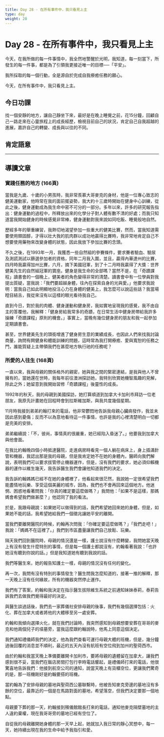```yaml
---
title: Day 28 - 在所有事件中，我只看見上主
type: day
weight: 28
---
```


# Day 28 - 在所有事件中，我只看見上主

今天，在我所做的每一件事情中，我全然地警醒於光明，我知道，每一刻當下，所發生的每一件事，都是為了引領我更接近唯一的目標──「平安」。

我所採取的每一個行動，全是源自於完成自我療癒任務的願心。

今天，在所有事件中，我只看見上主。

## 今日功課

找一個安靜的地方，讓自己靜坐下來，最好是在晚上睡覺之前，花15分鐘，回顧自己一路走來在心靈旅程上的成長經歷，檢視目前自己的狀況，肯定自己自我超越的進展，嘉許自己的轉變、成長與以往的不同。

## 肯定語意



---

## 導讀文章

### 實踐任務的地方 (166頁)

當我是九歲、十歲的小男孩時，我非常羨慕大哥麥克的身材，他是一位專心致志的健美運動家，他時常在我的面前擺姿勢，我大約十三歲時開始在健身中心訓練，從此之後，健身運動成為我生命中密不可分的一部分。多年以來，許多的研究報告指出：健身運動的過程中，所釋放出來的化學分子對人體有數不清的好處；而我只知道當我開始健身的時候感覺非常棒，健身運動對我來說如同吃飯、睡覺般地自然。

歷經多年的舉重練習，我熱切地渴望參加一些重大的健美比賽，然而，當我知道需要使用類固醇，才得以壯大我的肌肉群以成功地贏得比賽時，我非常地肯定自己不想要使用藥物來改變身體的狀態，因此我放下參加比賽的念頭。

不久之後，在1993年一月，我獲悉一些自然組的參賽條件，要求賽者驗血、驗尿及測謊測試以篩選參加者的資格，同年二月我入圍，並且，贏得內華達州的比賽，四月時我贏得加州比賽，六月，摘下美國冠軍，到了十二月時我贏得了大獎：世界健美先生的自然組冠軍的寶座。健身是我生命的全部嗎？當然不是，在「奇蹟課程」讀書會的一個晚上，健美者的角色變得非常的清楚。讀書會中有一位學員對我提出質疑，當我說：「我們要超越身體，往內在探索自身的光與愛。」他要求我說明：當我自己如此明顯地投注心力在身體的健美上，我怎麼可以說這些話？我當場瞠目結舌，我從來沒有以這樣的眼光看待我自己。

直到今日，對於我的肉體、健身運動和健身房，我如實地呈現我的感覺，我不由自主的答覆他，我解釋：「健身房給我常多的奇蹟，在日常生活中健身房帶給我許多操練「奇蹟課程」原則的機會。」事實上，當晚有幾位健身房的朋友和我一起參加定期讀書會。

甚至，世界健美先生的頭銜增進了健身房生意的業績成長，也因此人們來找我討論商量，詢問有闗健身和體能訓練的問題，這時常為我打開療癒、愛與寬恕的任務之門，誰能質疑上主帶領我們在甚麼地方執行祂的任務呢？

### 所愛的人往生 (168頁)

一直以來，我與母親的關係格外的親密，她與我之間的緊密連結，是我與他人不曾擁有的，當她還在世時，我每年前往澳洲探訪她，我特別欣賞她機智風趣的見解，除此之外；她留意到我開始習修「奇蹟課程」後靈性的成長。

1992年的秋天，我的母親到美國探訪，她打算順道到加拿大卡加利市拜訪一位老朋友，我原先計畫她在回程時會到拉斯維加斯，與我共度幾個星期。

11月時我接到弟弟約翰打來的電話，他非常鬱悶地告訴我母親心臟病發作，我並未因此感到憂傷；反而不以為意地看待這一件事情，也許是我的心裡清楚明白一切都是完美的安排。

弟弟繼續說：「不，彼尚，事情真的很嚴重，她已經陷入昏迷了。」他要我到加拿大與他會面。

在我比約翰晚四個小時抵達醫院，走進病房時看見一個人躺在病床上，身上插滿針管和機器，我認出那是我的母親，但是我肯定她不在她的身體內，醫師向我們解說，表明我們可以要求拔管停止機器運作，但是，沒有我們的要求，她必須仰賴機器的運作以維生幾天，我告訴醫生我們會讓他知道我們的決定。

我告訴約翰媽媽已經不在她的身體裡了，他看起來很茫然，我說她一定很希望我們能盡情地玩樂、享受這個美麗的城市，因為，我們也不會再回來這個地方。他迷惘、困惑地看著問我：「你真的確定要這麼做嗎？」我問他：「如果不是這樣，那媽媽會希望我們做甚麼？」他認同了我的看法。

於是，我跟母親說：如果她可以做得到的話，我們希望她回來她的身體，但是，如果她不能的話，我希望她給我們一個徵兆讓她平安的離開。

當我們要離開醫院的時候，約翰再次問我：「你確定要這麼做嗎？」「我們走吧！」我說：「媽媽不在這裡了。」我們到市區盡量讓我們自己放鬆、玩樂。

隔天我們回到醫院時，母親的情況還是一樣，護士說沒有什麼轉變，我問她當天晚上有沒有發生什麼特別的事情，但是每一個護士都說沒有，約翰看著我說：「也許她沒有聽到你說的話。」但是我知道她有聽到我說的話。

我們等醫生來，她的報告知護士一樣，母親的情況沒有任何的變化。

再一次，我問有沒有特別的事情發生？醫生問我怎麼知道的，接著一推的解釋，那一天晚上沒有任何緣故，所有的機器突然停止運作。

我們有了答案，約翰和我決定在指示醫生拔除維生系統之前通知妹妹泰莉，泰莉告訴我們去做我們覺得最好的決定。

與醫生談過話後，我們去一家葬儀社安排母親的後事，我們有幾個選擇包括：火化、葬在加拿大或者將他的大體移至另一處安葬。

約翰和我傾向選擇火化，就在我們討論時，我突然感知到母親想要安葬在哥哥的麥克和他兩個兒子的墳墓旁，當我這麼跟約翰說時，他馬上同意這個決定。

我們通知禮儀師我們的決定，他為我們查看可運行母親大體的班機，但是，幾分鐘過後回覆的消息並不順利，最近的五天內沒有航班有空位飛到加州的聖荷西市。

由於約翰和我當天晚上準備要離開卡加利市，要將母親的遺體留在加拿大，讓我們感到很不妥，當我們在飯店房間打包行李時電話響起，是禮儀師打來的電話，他很驚喜地告訴我們：他接到航空公司的通知，說當天晚上有貨櫃空位，更讓我們驚奇的是，那一班機剛好是約翰要搭的班機。

當約翰為了安排母親的墓地與聖荷西公墓聯繫時，他被告知麥克旁邊的墓地沒有多餘的空位，最靠近的一個是在馬路對面的墓地，希望落空，但我們決定要那一個地點。

母親要下葬的那一天，約翰接到殯儀館館長打來的電話，通知他麥克隔壁墓地的主人違約棄權，現在我哥哥旁的墓地已經有空位了。

自從我的母親離開她身體的那一天早上起，她就加入我日常的靜心冥想中，每一天，她持續出現在我的生命中給予我指引和愛。
